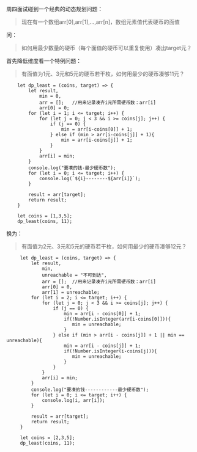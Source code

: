 周四面试碰到一个经典的动态规划问题：
>现在有一个数组arr[0],arr[1],...,arr[n]，数组元素值代表硬币的面值

问：
>如何用最少数量的硬币（每个面值的硬币可以重复使用）凑出target元？


首先降低维度看一个特例问题：

>有面值为1元、3元和5元的硬币若干枚，如何用最少的硬币凑够11元？

        let dp_least = (coins, target) => {
            let result,
                min = 0,
                arr = [];	//用来记录凑齐i元所需硬币数：arr[i]
                arr[0] = 0;
            for (let i = 1; i <= target; i++) {
                for (let j = 0; j < 3 && i >= coins[j]; j++) {
                    if (j == 0) {
                        min = arr[i-coins[0]] + 1;
                    } else if (min > arr[i-coins[j]] + 1){
                        min = arr[i-coins[j]] + 1;
                    }
                }
                arr[i] = min;
            }
            console.log("要凑的钱-最少硬币数");
            for (let i = 0; i <= target; i++) {
                console.log(`${i}--------${arr[i]}`);
            }
 
            result = arr[target];
            return result;
        }

        let coins = [1,3,5];
        dp_least(coins, 11);
        
 换为：
 >有面值为2元、3元和5元的硬币若干枚，如何用最少的硬币凑够12元？
 
         let dp_least = (coins, target) => {
             let result,
                 min,
                 unreachable = "不可到达",
                 arr = [];	//用来记录凑齐i元所需硬币数：arr[i]
                 arr[0] = 0,
                 arr[1] = unreachable;
             for (let i = 2; i <= target; i++) {
                 for (let j = 0; j < 3 && i >= coins[j]; j++) {
                     if (j == 0) {
                         min = arr[i - coins[0]] + 1;
						 if(!Number.isInteger(arr[i-coins[0]])){
						    min = unreachable;
						 }
                     } else if (min > arr[i - coins[j]] + 1 || min == unreachable){
                         min = arr[i - coins[j]] + 1;
                         if(!Number.isInteger(i-coins[j])){
                            min = unreachable;
                         }
                     }
                 }
                 arr[i] = min;
             }
             console.log("要凑的钱------------最少硬币数");
             for (let i = 0; i <= target; i++) {
                 console.log(i, arr[i]);
             }
  
             result = arr[target];
             return result;
         }
 
         let coins = [2,3,5];
         dp_least(coins, 11);
